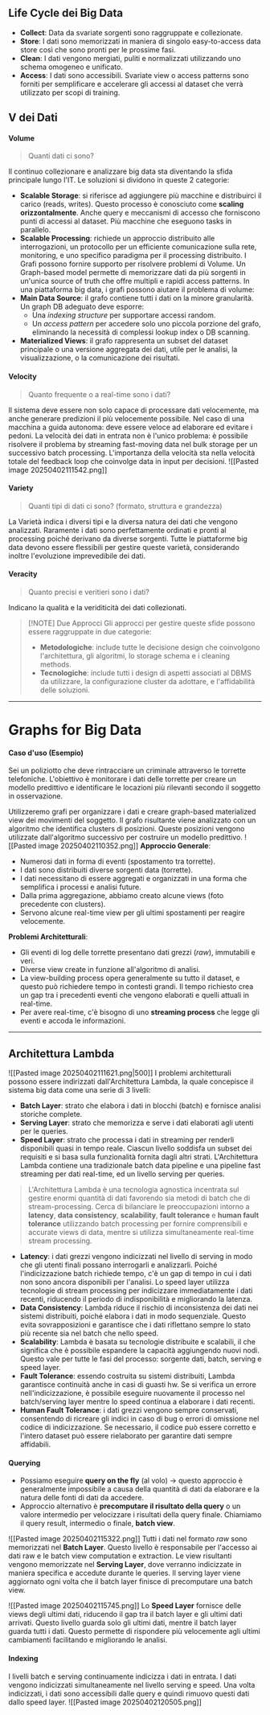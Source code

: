 ## Life Cycle dei Big Data
- **Collect**: Data da svariate sorgenti sono raggruppate e collezionate.
- **Store**: I dati sono memorizzati in maniera di singolo easy-to-access data store così che sono pronti per le prossime fasi.
- **Clean**: I dati vengono mergiati, puliti e normalizzati utilizzando uno schema omogeneo e unificato.
- **Access**: I dati sono accessibili. Svariate view o access patterns sono forniti per semplificare e accelerare gli accessi al dataset che verrà utilizzato per scopi di training.

## V dei Dati
#### Volume
>  Quanti dati ci sono?

Il continuo collezionare e analizzare big data sta diventando la sfida principale lungo l'IT. Le soluzioni si dividono in queste 2 categorie:
- **Scalable Storage**: si riferisce ad aggiungere più macchine e distribuirci il carico (reads, writes). Questo processo è conosciuto come **scaling orizzontalmente**. Anche query e meccanismi di accesso che forniscono punti di accessi al dataset. Più macchine che eseguono tasks in parallelo.
- **Scalable Processing**: richiede un approccio distribuito alle interrogazioni, un protocollo per un efficiente comunicazione sulla rete, monitoring, e uno specifico paradigma per il processing distribuito.
I Grafi possono fornire supporto per risolvere problemi di Volume. Un Graph-based model permette di memorizzare dati da più sorgenti in un'unica source of truth che offre multipli e rapidi access patterns.
In una piattaforma big data, i grafi possono aiutare il problema di volume:
- **Main Data Source**: il grafo contiene tutti i dati on la minore granularità. Un graph DB adeguato deve esporre:
	- Una *indexing structure* per supportare accessi random.
	- Un *access pattern* per accedere solo uno piccola porzione del grafo, eliminando la necessità di complessi lookup index o DB scanning.
- **Materialized Views**: il grafo rappresenta un subset del dataset principale o una versione aggregata dei dati, utile per le analisi, la visualizzazione, o la comunicazione dei risultati. 
#### Velocity
> Quanto frequente o a real-time sono i dati?

Il sistema deve essere non solo capace di processare dati velocemente, ma anche generare predizioni il più velocemente possibile.
Nel caso di una macchina a guida autonoma: deve essere veloce ad elaborare ed evitare i pedoni.
La velocità dei dati in entrata non è l'unico problema: è possibile risolvere il problema by streaming fast-moving data nel bulk storage per un successivo batch processing. 
L'importanza della velocità sta nella velocità totale del feedback loop che coinvolge data in input per decisioni.
![[Pasted image 20250402111542.png]]
#### Variety
> Quanti tipi di dati ci sono? (formato, struttura e grandezza)

La Varietà indica i diversi tipi e la diversa natura dei dati che vengono analizzati. Raramente i dati sono perfettamente ordinati e pronti al processing poiché derivano da diverse sorgenti. Tutte le piattaforme big data devono essere flessibili per gestire queste varietà, considerando inoltre l'evoluzione imprevedibile dei dati.
#### Veracity
> Quanto precisi e veritieri sono i dati?

Indicano la qualità e la veriditicità dei dati collezionati. 


> [!NOTE] Due Approcci
> Gli approcci per gestire queste sfide possono essere raggruppate in due categorie:
> - **Metodologiche**: include tutte le decisione design che coinvolgono l'architettura, gli algoritmi, lo storage schema e i cleaning methods.
> - **Tecnologiche**: include tutti i design di aspetti associati al DBMS da utilizzare, la configurazione cluster da adottare, e l'affidabilità delle soluzioni.

---
# Graphs for Big Data

#### Caso d'uso (Esempio)
Sei un poliziotto che deve rintracciare un criminale attraverso le torrette telefoniche. L'obiettivo è monitorare i dati delle torrette per creare un modello predittivo e identificare le locazioni più rilevanti secondo il soggetto in osservazione.

Utilizzeremo grafi per organizzare i dati e creare graph-based materialized view dei movimenti del soggetto.
Il grafo risultante viene analizzato con un algoritmo che identifica clusters di posizioni. Queste posizioni vengono utilizzate dall'algoritmo successivo per costruire un modello predittivo.
![[Pasted image 20250402110352.png]]
**Approccio Generale**:
- Numerosi dati in forma di eventi (spostamento tra torrette).
- I dati sono distribuiti diverse sorgenti data (torrette).
- I dati necessitano di essere aggregati e organizzati in una forma che semplifica i processi e analisi future.
- Dalla prima aggregazione, abbiamo creato alcune views (foto precedente con clusters).
- Servono alcune real-time view per gli ultimi spostamenti per reagire velocemente.

**Problemi Architetturali**:
- Gli eventi di log delle torrette presentano dati grezzi (*raw*), immutabili e veri. 
- Diverse view create in funzione all'algoritmo di analisi.
- La view-building process opera generalmente su tutto il dataset, e questo può richiedere tempo in contesti grandi. Il tempo richiesto crea un gap tra i precedenti eventi che vengono elaborati e quelli attuali in real-time.
- Per avere real-time, c'è bisogno di uno **streaming process** che legge gli eventi e accoda le informazioni.
---
## Architettura Lambda
![[Pasted image 20250402111621.png|500]]
I problemi architetturali possono essere indirizzati dall'Architettura Lambda, la quale concepisce il sistema big data come una serie di 3 livelli:
- **Batch Layer**: strato che elabora i dati in blocchi (batch) e fornisce analisi storiche complete.
- **Serving Layer**: strato che memorizza e serve i dati elaborati agli utenti per le queries.
- **Speed Layer**: strato che processa i dati in streaming per renderli disponibili quasi in tempo reale.
Ciascun livello soddisfa un subset dei requisiti e si basa sulla funzionalità fornita dagli altri strati.
L'Architettura Lambda contiene una tradizionale batch data pipeline e una pipeline fast streaming per dati real-time, ed un livello serving per queries.

> L'Architettura Lambda è una tecnologia agnostica incentrata sul gestire enormi quantità di dati favorendo sia metodi di batch che di stream-processing. Cerca di bilanciare le preoccupazioni intorno a **latency**, **data consistency**, **scalability**, **fault tolerance** e **human fault tolerance** utilizzando batch processing per fornire comprensibili e accurate views di data, mentre si utilizza simultaneamente real-time stream processing.

- **Latency**: i dati grezzi vengono indicizzati nel livello di serving in modo che gli utenti finali possano interrogarli e analizzarli. Poiché l'indicizzazione batch richiede tempo, c'è un gap di tempo in cui i dati non sono ancora disponibili per l'analisi. Lo speed layer utilizza tecnologie di stream processing per indicizzare immediatamente i dati recenti, riducendo il periodo di indisponibilità e migliorando la latenza.
- **Data Consistency**: Lambda riduce il rischio di inconsistenza dei dati nei sistemi distribuiti, poiché elabora i dati in modo sequenziale. Questo evita sovrapposizioni e garantisce che i dati riflettano sempre lo stato più recente sia nel batch che nello speed.
- **Scalability**: Lambda è basata su tecnologie distribuite e scalabili, il che significa che è possibile espandere la capacità aggiungendo nuovi nodi. Questo vale per tutte le fasi del processo: sorgente dati, batch, serving e speed layer.
- **Fault Tolerance**: essendo costruita su sistemi distribuiti, Lambda garantisce continuità anche in casi di guasti hw. Se si verifica un errore nell'indicizzazione, è possibile eseguire nuovamente il processo nel batch/serving layer mentre lo speed continua a elaborare i dati recenti.
- **Human Fault Tolerance**: i dati grezzi vengono sempre conservati, consentendo di ricreare gli indici in caso di bug o errori di omissione nel codice di indicizzazione. Se necessario, il codice può essere corretto e l'intero dataset può essere rielaborato per garantire dati sempre affidabili.
#### Querying
- Possiamo eseguire **query on the fly** (al volo) -> questo approccio è generalmente impossibile a causa della quantità di dati da elaborare e la natura delle fonti di dati da accedere.
- Approccio alternativo è **precomputare il risultato della query** o un valore intermedio per velocizzare i risultati della query finale.
Chiamiamo il query result, intermedio o finale, **batch view**.

![[Pasted image 20250402115322.png]]
Tutti i dati nel formato *raw* sono memorizzati nel **Batch Layer**. Questo livello è responsabile per l'accesso ai dati raw e le batch view computation e extraction.
Le view risultanti vengono memorizzate nel **Serving Layer**, dove verranno indicizzate in maniera specifica e accedute durante le queries. 
Il serving layer viene aggiornato ogni volta che il batch layer finisce di precomputare una batch view.

![[Pasted image 20250402115745.png]]
Lo **Speed Layer** fornisce delle views degli ultimi dati, riducendo il gap tra il batch layer e gli ultimi dati arrivati. Questo livello guarda solo gli ultimi dati, mentre il batch layer guarda tutti i dati.
Questo permette di rispondere più velocemente agli ultimi cambiamenti facilitando e migliorando le analisi.

#### Indexing
I livelli batch e serving continuamente indicizza i dati in entrata. 
I dati vengono indicizzati simultaneamente nel livello serving e speed.
Una volta indicizzati, i dati sono accessibili dalle query e quindi rimuovo questi dati dallo speed layer.
![[Pasted image 20250402120505.png]]